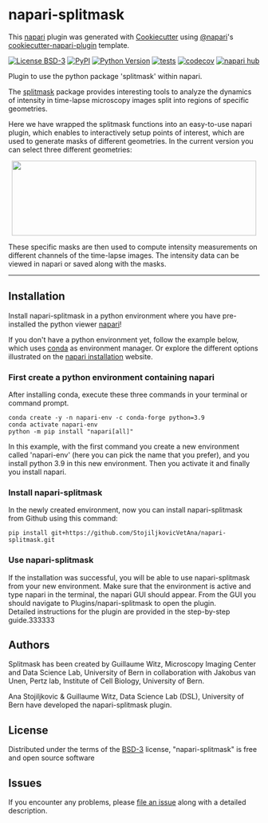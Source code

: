 # napari-splitmask

This [napari] plugin was generated with [Cookiecutter] using [@napari]'s [cookiecutter-napari-plugin] template.

[![License BSD-3](https://img.shields.io/pypi/l/napari-splitmask.svg?color=green)](https://github.com/StojiljkovicVetAna/napari-splitmask/raw/main/LICENSE)
[![PyPI](https://img.shields.io/pypi/v/napari-splitmask.svg?color=green)](https://pypi.org/project/napari-splitmask)
[![Python Version](https://img.shields.io/pypi/pyversions/napari-splitmask.svg?color=green)](https://python.org)
[![tests](https://github.com/StojiljkovicVetAna/napari-splitmask/workflows/tests/badge.svg)](https://github.com/StojiljkovicVetAna/napari-splitmask/actions)
[![codecov](https://codecov.io/gh/StojiljkovicVetAna/napari-splitmask/branch/main/graph/badge.svg)](https://codecov.io/gh/StojiljkovicVetAna/napari-splitmask)
[![napari hub](https://img.shields.io/endpoint?url=https://api.napari-hub.org/shields/napari-splitmask)](https://napari-hub.org/plugins/napari-splitmask)

Plugin to use the python package 'splitmask' within napari.

The [splitmask] package provides interesting tools to analyze the dynamics of intensity in time-lapse microscopy images split into regions of specific geometries.

Here we have wrapped the splitmask functions into an easy-to-use napari plugin, which enables to interactively setup points of interest, which are used to generate masks of different geometries. In the current version you can select three different geometries:

<center><img src="images/napari-splitmask_shapes.png" width="490" height="150"/></center>

These specific masks are then used to compute intensity measurements on different channels of the time-lapse images. The intensity data can be viewed in napari or saved along with the masks.

----------------------------------
## Installation

Install napari-splitmask in a python environment where you have pre-installed the python viewer [napari]!

If you don't have a python environment yet, follow the example below, which uses [conda] as environment manager. Or explore the different options illustrated on the [napari installation] website.

### First create a python environment containing napari
After installing conda, execute these three commands in your terminal or command prompt.
```
conda create -y -n napari-env -c conda-forge python=3.9
conda activate napari-env
python -m pip install "napari[all]"
```
In this example, with the first command you create a new environment called 'napari-env' (here you can pick the name that you prefer), and you install python 3.9 in this new environment. Then you activate it and finally you install napari.

### Install napari-splitmask

In the newly created environment, now you can install napari-splitmask from Github using this command:

    pip install git+https://github.com/StojiljkovicVetAna/napari-splitmask.git

### Use napari-splitmask
If the installation was successful, you will be able to use napari-splitmask from your new environment. Make sure that the environment is active and type napari in the terminal, the napari GUI should appear. From the GUI you should navigate to Plugins/napari-splitmask to open the plugin. <br/>
Detailed instructions for the plugin are provided in the step-by-step guide.333333

## Authors

Splitmask has been created by Guillaume Witz, Microscopy Imaging Center and Data Science Lab, University of Bern in collaboration with Jakobus van Unen, Pertz lab, Institute of Cell Biology, University of Bern.

Ana Stojiljkovic & Guillaume Witz, Data Science Lab (DSL), University of Bern have developed the napari-splitmask plugin.

## License

Distributed under the terms of the [BSD-3] license,
"napari-splitmask" is free and open source software

## Issues

If you encounter any problems, please [file an issue] along with a detailed description.

[napari]: https://napari.org/stable/
[napari installation]: https://napari.org/stable/tutorials/fundamentals/installation.html

[Cookiecutter]: https://github.com/audreyr/cookiecutter
[@napari]: https://github.com/napari
[MIT]: http://opensource.org/licenses/MIT
[BSD-3]: http://opensource.org/licenses/BSD-3-Clause
[GNU GPL v3.0]: http://www.gnu.org/licenses/gpl-3.0.txt
[GNU LGPL v3.0]: http://www.gnu.org/licenses/lgpl-3.0.txt
[Apache Software License 2.0]: http://www.apache.org/licenses/LICENSE-2.0
[Mozilla Public License 2.0]: https://www.mozilla.org/media/MPL/2.0/index.txt
[cookiecutter-napari-plugin]: https://github.com/napari/cookiecutter-napari-plugin

[file an issue]: https://github.com/StojiljkovicVetAna/napari-splitmask/issues

[napari]: https://napari.org/stable/tutorials/fundamentals/installation.html
[tox]: https://tox.readthedocs.io/en/latest/
[pip]: https://pypi.org/project/pip/
[PyPI]: https://pypi.org/

[splitmask]: https://github.com/guiwitz/splitmask
[conda]: https://docs.conda.io/en/latest/miniconda.html